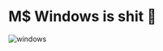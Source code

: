 # M$ Windows is shit 💩
![windows](https://user-images.githubusercontent.com/3824793/199050256-b3b20065-d387-411d-8805-648c325c81dd.png)
